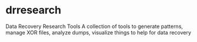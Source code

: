 # drresearch
Data Recovery Research Tools
A collection of tools to generate patterns, manage XOR files, analyze dumps, visualize things to help for data recovery
